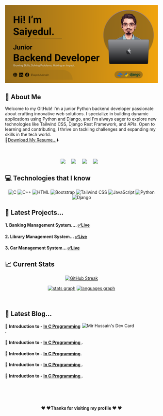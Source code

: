 <a href="" style="margin-bottom: 20px;">
    <img src="/Images/yellow-cover.svg" alt="">
</a>

## :eyes: About Me

Welcome to my GitHub! I'm a junior Python backend developer passionate about crafting innovative web solutions.
I specialize in building dynamic applications using Python and Django, and I'm always eager to explore new
technologies
like Tailwind CSS, Django Rest Framework, and APIs. Open to learning and contributing, I thrive on tackling
challenges
and expanding my skills in the tech world.
<br />
:page_with_curl:<a href="/assets/saiyedul_resume.pdf" download>Download My Resume.. </a>:arrow_down:
<br>
<br>
<br>
<p align="center">
    <a href="mailto:saiyedulmorsalin.cse@gmail.com"><img
            src="https://img.shields.io/badge/gmail-%23D14836.svg?&style=for-the-badge&logo=gmail&logoColor=white" /></a>&nbsp;&nbsp;&nbsp;&nbsp;
    <a href="https://www.facebook.com/SaiyedulMorsalin.SE/"><img
            src="https://img.shields.io/badge/facebook-%233B5998.svg?&style=for-the-badge&logo=facebook&logoColor=white" /></a>&nbsp;&nbsp;&nbsp;&nbsp;
    <a href="https://www.instagram.com/SaiyedulMorsalin.SE/"><img
            src="https://img.shields.io/badge/instagram-%23dc2743.svg?&style=for-the-badge&logo=instagram&logoColor=white" /></a>&nbsp;&nbsp;&nbsp;&nbsp;
    <a href="https://www.linkedin.com/in/saiyedulmorsalin/"><img
            src="https://img.shields.io/badge/linkedin-%230077B5.svg?&style=for-the-badge&logo=linkedin&logoColor=white" /></a>&nbsp;&nbsp;&nbsp;&nbsp;

</p>

## :computer: Technologies that I know

<div align="center">
    <img width="50"
        src="https://user-images.githubusercontent.com/25181517/192106070-46255bcf-65e6-4c6b-a296-bf8d0d8fb2a7.png"
        alt="C" title="C" />
    <img width="50"
        src="https://user-images.githubusercontent.com/25181517/192106073-90fffafe-3562-4ff9-a37e-c77a2da0ff58.png"
        alt="C++" title="C++" />
    <img width="50"
        src="https://user-images.githubusercontent.com/25181517/192158954-f88b5814-d510-4564-b285-dff7d6400dad.png"
        alt="HTML" title="HTML" />
    <img width="50"
        src="https://user-images.githubusercontent.com/25181517/183898054-b3d693d4-dafb-4808-a509-bab54cf5de34.png"
        alt="Bootstrap" title="Bootstrap" />
    <img width="50"
        src="https://user-images.githubusercontent.com/25181517/202896760-337261ed-ee92-4979-84c4-d4b829c7355d.png"
        alt="Tailwind CSS" title="Tailwind CSS" />
    <img width="50"
        src="https://user-images.githubusercontent.com/25181517/117447155-6a868a00-af3d-11eb-9cfe-245df15c9f3f.png"
        alt="JavaScript" title="JavaScript" />
    <img width="50"
        src="https://user-images.githubusercontent.com/25181517/183423507-c056a6f9-1ba8-4312-a350-19bcbc5a8697.png"
        alt="Python" title="Python" />
    <img width="50"
        src="https://github.com/marwin1991/profile-technology-icons/assets/62091613/9bf5650b-e534-4eae-8a26-8379d076f3b4"
        alt="Django" title="Django" />
</div>




## :eyes: Latest Projects...

#### 1. Banking Management System.... <a href="">:white_check_mark:Live</a>
#### 2. Library Management System... <a href="">:white_check_mark:Live</a>
#### 3. Car Management System... <a href="">:white_check_mark:Live</a>




## :chart_with_upwards_trend: Current Stats

<div align="center">
    <p>
        <a href="https://git.io/streak-stats"><img
                src="https://github-readme-streak-stats.herokuapp.com?user=SaiyedulMorsalin&theme=dark&hide_border=true"
                alt="GitHub Streak" /></a>
    </p>

</div>

<div align="center">
    <a href=""><img align="center"
            src="https://github-readme-stats.vercel.app/api?username=SaiyedulMorsalin&hide_title=false&hide_rank=false&show_icons=true&include_all_commits=true&count_private=true&disable_animations=false&theme=dracula&locale=en&hide_border=false"
            height="150" alt="stats graph" /></a>
    <a href=""><img align="center"
            src="https://github-readme-stats.vercel.app/api/top-langs?username=SaiyedulMorsalin&hide_title=false&layout=compact&card_width=320&langs_count=5&theme=dracula&hide_border=false"
            height="150" alt="languages graph" /></a>
</div>

<br>
<br>

## :eyes: Latest Blog...

<div align="left">
    <a href="https://app.daily.dev/mdsaiyedulmorsalin"><img align="right"
            src="https://api.daily.dev/devcards/v2/0DmN92Gas4t8P5mCqXWRE.png?type=default&r=kt8" width="250"
            alt="Mir Hussain's Dev Card" /></a>
</div>

#### :pencil: Introduction to - <a href="">In C Programming </a>.
#### :pencil: Introduction to - <a href="">In C Programming </a>.
#### :pencil: Introduction to - <a href="">In C Programming</a>.
#### :pencil: Introduction to - <a href="">In C Programming </a>.
#### :pencil: Introduction to - <a href="">In C Programming </a>.




<br />
<br />
<br />

#### <p align="center"> :heart: :heart:Thanks for visiting my profile :heart: :heart:</p>